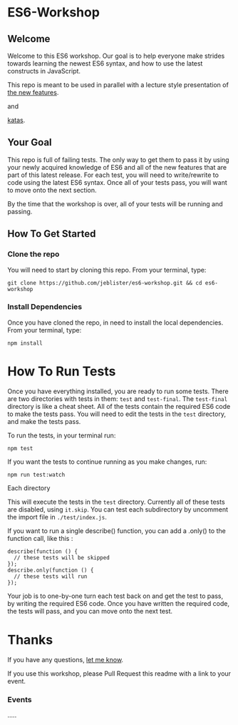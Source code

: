# ES6-Workshop

## Welcome

Welcome to this ES6 workshop. Our goal is to help everyone make strides towards learning the newest ES6 syntax, and
how to use the latest constructs in JavaScript.

This repo is meant to be used in parallel with a lecture style presentation of
[the new features](https://github.com/lukehoban/es6features).

and

[katas](https://github.com/tddbin/katas/tree/master/katas/es6).

## Your Goal

This repo is full of failing tests. The only way to get them to pass it by using your newly acquired knowledge of ES6
and all of the new features that are part of this latest release. For each test, you will need to write/rewrite to code
using the latest ES6 syntax. Once all of your tests pass, you will want to move onto the next section.

By the time that the workshop is over, all of your tests will be running and passing.

## How To Get Started

### Clone the repo

You will need to start by cloning this repo. From your terminal, type:

```
git clone https://github.com/jeblister/es6-workshop.git && cd es6-workshop
```

### Install Dependencies

Once you have cloned the repo, in need to install the local dependencies. From your terminal, type:

```
npm install
```

# How To Run Tests
Once you have everything installed, you are ready to run some tests. There are two directories with tests in them: `test` and `test-final`.
The `test-final` directory is like a cheat sheet. All of the tests contain the required ES6 code to make the tests pass. You will need to
edit the tests in the `test` directory, and make the tests pass.

To run the tests, in your terminal run:

```
npm test
```

If you want the tests to continue running as you make changes, run:

```
npm run test:watch
```
Each directory

This will execute the tests in the `test` directory. Currently all of these tests are disabled, using `it.skip`.  You can test each subdirectory  by uncomment the import file in `./test/index.js`.

 If you want to run a single describe() function, you can add a .only() to the function call, like this :
```
describe(function () {
  // these tests will be skipped
});
describe.only(function () {
  // these tests will run
});
```
Your job is to one-by-one turn each test back on and get the test to pass, by writing the required ES6 code. Once you have written the required code, the tests will pass, and you can move onto the next test.

# Thanks

If you have any questions, [let me know](https://github.com/jeblister).

If you use this workshop, please Pull Request this readme with a link to your event.

### Events

.....
